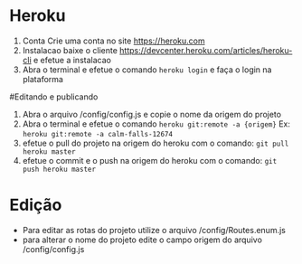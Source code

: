 # Heroku

1. Conta
   Crie uma conta no site https://heroku.com
2. Instalacao
   baixe o cliente https://devcenter.heroku.com/articles/heroku-cli e efetue a instalacao
3. Abra o terminal e efetue o comando `heroku login` e faça o login na plataforma

#Editando e publicando

1. Abra o arquivo /config/config.js e copie o nome da origem do projeto
2. Abra o terminal e efetue o comando `heroku git:remote -a {origem}`
   Ex: `heroku git:remote -a calm-falls-12674`
3. efetue o pull do projeto na origem do heroku com o comando: `git pull heroku master`
4. efetue o commit e o push na origem do heroku com o comando: `git push heroku master`

# Edição

- Para editar as rotas do projeto utilize o arquivo /config/Routes.enum.js
- para alterar o nome do projeto edite o campo origem do arquivo /config/config.js
